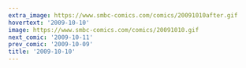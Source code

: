 ```yaml
---
extra_image: https://www.smbc-comics.com/comics/20091010after.gif
hovertext: '2009-10-10'
image: https://www.smbc-comics.com/comics/20091010.gif
next_comic: '2009-10-11'
prev_comic: '2009-10-09'
title: '2009-10-10'
---
```



